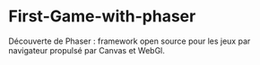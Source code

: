 # First-Game-with-phaser
Découverte de Phaser : framework open source pour les jeux par navigateur propulsé par Canvas et WebGl.



